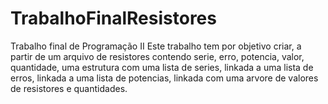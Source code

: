# TrabalhoFinalResistores
Trabalho final de Programação II
Este trabalho tem por objetivo criar, a partir de um arquivo de resistores contendo serie, erro, potencia, valor, quantidade, uma estrutura
com uma lista de series, linkada a uma lista de erros, linkada a uma lista de potencias, linkada com uma arvore de valores de resistores e
quantidades.
